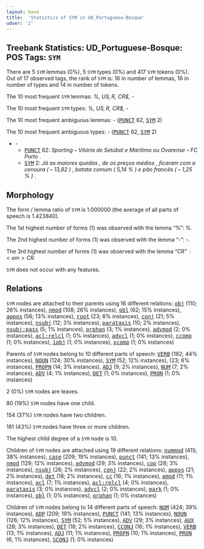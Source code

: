 ```yaml
---
layout: base
title:  'Statistics of SYM in UD_Portuguese-Bosque'
udver: '2'
---
```


## Treebank Statistics: UD_Portuguese-Bosque: POS Tags: `SYM`

There are 5 `SYM` lemmas (0%), 5 `SYM` types (0%) and 417 `SYM` tokens (0%).
Out of 17 observed tags, the rank of `SYM` is: 16 in number of lemmas, 16 in number of types and 14 in number of tokens.

The 10 most frequent `SYM` lemmas: <em>%, US$, R$, CR$, -</em>

The 10 most frequent `SYM` types:  <em>%, US$, R$, CR$, -</em>

The 10 most frequent ambiguous lemmas: <em>-</em> (<tt><a href="pt_bosque-pos-PUNCT.html">PUNCT</a></tt> 62, <tt><a href="pt_bosque-pos-SYM.html">SYM</a></tt> 2)

The 10 most frequent ambiguous types:  <em>-</em> (<tt><a href="pt_bosque-pos-PUNCT.html">PUNCT</a></tt> 62, <tt><a href="pt_bosque-pos-SYM.html">SYM</a></tt> 2)


* <em>-</em>
  * <tt><a href="pt_bosque-pos-PUNCT.html">PUNCT</a></tt> 62: <em>Sporting <b>-</b> Vitória de Setúbal e Marítimo ou Ovarense <b>-</b> FC Porto .</em>
  * <tt><a href="pt_bosque-pos-SYM.html">SYM</a></tt> 2: <em>Já as maiores quedas , de os preços médios , ficaram com a cenoura ( <b>-</b> 13,82 ) , batata comum ( 5,14 % ) e pão francês ( <b>-</b> 1,25 % ) .</em>

## Morphology

The form / lemma ratio of `SYM` is 1.000000 (the average of all parts of speech is 1.423840).

The 1st highest number of forms (1) was observed with the lemma “%”: <em>%</em>.

The 2nd highest number of forms (1) was observed with the lemma “-”: <em>-</em>.

The 3rd highest number of forms (1) was observed with the lemma “CR$”: <em>CR$</em>.

`SYM` does not occur with any features.


## Relations

`SYM` nodes are attached to their parents using 16 different relations: <tt><a href="pt_bosque-dep-obj.html">obj</a></tt> (110; 26% instances), <tt><a href="pt_bosque-dep-nmod.html">nmod</a></tt> (108; 26% instances), <tt><a href="pt_bosque-dep-obl.html">obl</a></tt> (62; 15% instances), <tt><a href="pt_bosque-dep-appos.html">appos</a></tt> (56; 13% instances), <tt><a href="pt_bosque-dep-root.html">root</a></tt> (23; 6% instances), <tt><a href="pt_bosque-dep-conj.html">conj</a></tt> (21; 5% instances), <tt><a href="pt_bosque-dep-nsubj.html">nsubj</a></tt> (12; 3% instances), <tt><a href="pt_bosque-dep-parataxis.html">parataxis</a></tt> (10; 2% instances), <tt><a href="pt_bosque-dep-nsubj-pass.html">nsubj:pass</a></tt> (5; 1% instances), <tt><a href="pt_bosque-dep-orphan.html">orphan</a></tt> (3; 1% instances), <tt><a href="pt_bosque-dep-advmod.html">advmod</a></tt> (2; 0% instances), <tt><a href="pt_bosque-dep-acl-relcl.html">acl:relcl</a></tt> (1; 0% instances), <tt><a href="pt_bosque-dep-advcl.html">advcl</a></tt> (1; 0% instances), <tt><a href="pt_bosque-dep-ccomp.html">ccomp</a></tt> (1; 0% instances), <tt><a href="pt_bosque-dep-iobj.html">iobj</a></tt> (1; 0% instances), <tt><a href="pt_bosque-dep-xcomp.html">xcomp</a></tt> (1; 0% instances)

Parents of `SYM` nodes belong to 10 different parts of speech: <tt><a href="pt_bosque-pos-VERB.html">VERB</a></tt> (182; 44% instances), <tt><a href="pt_bosque-pos-NOUN.html">NOUN</a></tt> (124; 30% instances), <tt><a href="pt_bosque-pos-SYM.html">SYM</a></tt> (52; 12% instances),  (23; 6% instances), <tt><a href="pt_bosque-pos-PROPN.html">PROPN</a></tt> (14; 3% instances), <tt><a href="pt_bosque-pos-ADJ.html">ADJ</a></tt> (9; 2% instances), <tt><a href="pt_bosque-pos-NUM.html">NUM</a></tt> (7; 2% instances), <tt><a href="pt_bosque-pos-ADV.html">ADV</a></tt> (4; 1% instances), <tt><a href="pt_bosque-pos-DET.html">DET</a></tt> (1; 0% instances), <tt><a href="pt_bosque-pos-PRON.html">PRON</a></tt> (1; 0% instances)

2 (0%) `SYM` nodes are leaves.

80 (19%) `SYM` nodes have one child.

154 (37%) `SYM` nodes have two children.

181 (43%) `SYM` nodes have three or more children.

The highest child degree of a `SYM` node is 10.

Children of `SYM` nodes are attached using 19 different relations: <tt><a href="pt_bosque-dep-nummod.html">nummod</a></tt> (415; 38% instances), <tt><a href="pt_bosque-dep-case.html">case</a></tt> (209; 19% instances), <tt><a href="pt_bosque-dep-punct.html">punct</a></tt> (141; 13% instances), <tt><a href="pt_bosque-dep-nmod.html">nmod</a></tt> (129; 12% instances), <tt><a href="pt_bosque-dep-advmod.html">advmod</a></tt> (29; 3% instances), <tt><a href="pt_bosque-dep-cop.html">cop</a></tt> (28; 3% instances), <tt><a href="pt_bosque-dep-nsubj.html">nsubj</a></tt> (26; 2% instances), <tt><a href="pt_bosque-dep-conj.html">conj</a></tt> (22; 2% instances), <tt><a href="pt_bosque-dep-appos.html">appos</a></tt> (21; 2% instances), <tt><a href="pt_bosque-dep-det.html">det</a></tt> (18; 2% instances), <tt><a href="pt_bosque-dep-cc.html">cc</a></tt> (16; 1% instances), <tt><a href="pt_bosque-dep-amod.html">amod</a></tt> (11; 1% instances), <tt><a href="pt_bosque-dep-acl.html">acl</a></tt> (7; 1% instances), <tt><a href="pt_bosque-dep-acl-relcl.html">acl:relcl</a></tt> (4; 0% instances), <tt><a href="pt_bosque-dep-parataxis.html">parataxis</a></tt> (3; 0% instances), <tt><a href="pt_bosque-dep-advcl.html">advcl</a></tt> (2; 0% instances), <tt><a href="pt_bosque-dep-mark.html">mark</a></tt> (1; 0% instances), <tt><a href="pt_bosque-dep-obl.html">obl</a></tt> (1; 0% instances), <tt><a href="pt_bosque-dep-orphan.html">orphan</a></tt> (1; 0% instances)

Children of `SYM` nodes belong to 14 different parts of speech: <tt><a href="pt_bosque-pos-NUM.html">NUM</a></tt> (424; 39% instances), <tt><a href="pt_bosque-pos-ADP.html">ADP</a></tt> (209; 19% instances), <tt><a href="pt_bosque-pos-PUNCT.html">PUNCT</a></tt> (141; 13% instances), <tt><a href="pt_bosque-pos-NOUN.html">NOUN</a></tt> (126; 12% instances), <tt><a href="pt_bosque-pos-SYM.html">SYM</a></tt> (52; 5% instances), <tt><a href="pt_bosque-pos-ADV.html">ADV</a></tt> (29; 3% instances), <tt><a href="pt_bosque-pos-AUX.html">AUX</a></tt> (28; 3% instances), <tt><a href="pt_bosque-pos-DET.html">DET</a></tt> (18; 2% instances), <tt><a href="pt_bosque-pos-CCONJ.html">CCONJ</a></tt> (16; 1% instances), <tt><a href="pt_bosque-pos-VERB.html">VERB</a></tt> (13; 1% instances), <tt><a href="pt_bosque-pos-ADJ.html">ADJ</a></tt> (11; 1% instances), <tt><a href="pt_bosque-pos-PROPN.html">PROPN</a></tt> (10; 1% instances), <tt><a href="pt_bosque-pos-PRON.html">PRON</a></tt> (6; 1% instances), <tt><a href="pt_bosque-pos-SCONJ.html">SCONJ</a></tt> (1; 0% instances)


